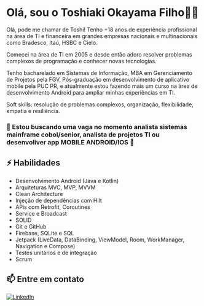 # Olá, sou o Toshiaki Okayama Filho👨‍💻

Olá, pode me chamar de Toshi! Tenho +18 anos de experiência profissional na área de TI e financeira em grandes empresas nacionais e multinacionais como Bradesco, Itaú, HSBC e Cielo.

Comecei na área de TI em 2005 e desde então adoro resolver problemas complexos de programação e conhecer novas tecnologias.

Tenho bacharelado em Sistemas de Informação, MBA em Gerenciamento de Projetos pela FGV, Pós-graduação em desenvolvimento de aplicativo mobile pela PUC PR, e atualmente estou fazendo mais um curso na área de desenvolvimento Android para ampliar minhas experiências em TI.

Soft skills: resolução de problemas complexos, organização, flexibilidade, empatia e resiliência.

### 👀 Estou buscando uma vaga no momento analista sistemas mainframe cobol/senior, analista de projetos TI ou desenvoliver app MOBILE ANDROID/IOS 👀

## ⚡ Habilidades
- Desenvolvimento Android (Java e Kotlin)
- Arquiteturas MVC, MVP, MVVM
- Clean Architecture
- Injeção de dependências com Hilt
- APis com Retrofit, Coroutines
- Service e Broadcast
- SOLID
- Git e GitHub
- Firebase, SQLite e SQL
- Jetpack (LiveData, DataBinding, ViewModel, Room, WorkManager, Navigation e Compose)
- Testes unitários e de integração
- Scrum

## 📫 Entre em contato
[![LinkedIn](https://img.shields.io/badge/LinkedIn-0077B5?style=for-the-badge&logo=linkedin&logoColor=white)](https://www.linkedin.com/in/toshiaki-okayama-filho/)
